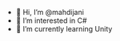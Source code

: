 - 👋 Hi, I’m @mahdijani
- 👀 I’m interested in C#
- 🌱 I’m currently learning Unity
<!---
mahdijani/mahdijani is a ✨ special ✨ repository because its `README.md` (this file) appears on your GitHub profile.
You can click the Preview link to take a look at your changes.
--->
